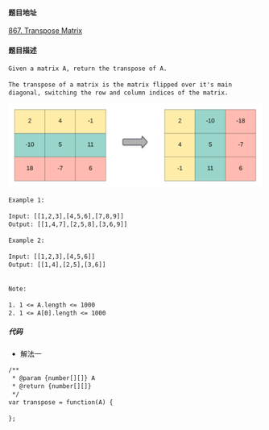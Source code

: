 #### 题目地址
[867. Transpose Matrix](https://leetcode.com/problems/transpose-matrix/)
#### 题目描述
```
Given a matrix A, return the transpose of A.

The transpose of a matrix is the matrix flipped over it's main diagonal, switching the row and column indices of the matrix.
```
 ![p_1.png](../../assets/array/2019-11-29/p_1.png)
```
Example 1:

Input: [[1,2,3],[4,5,6],[7,8,9]]
Output: [[1,4,7],[2,5,8],[3,6,9]]

Example 2:

Input: [[1,2,3],[4,5,6]]
Output: [[1,4],[2,5],[3,6]]
 

Note:

1. 1 <= A.length <= 1000
2. 1 <= A[0].length <= 1000
```

##### 代码

- 解法一
```
/**
 * @param {number[][]} A
 * @return {number[][]}
 */
var transpose = function(A) {
    
};
```
